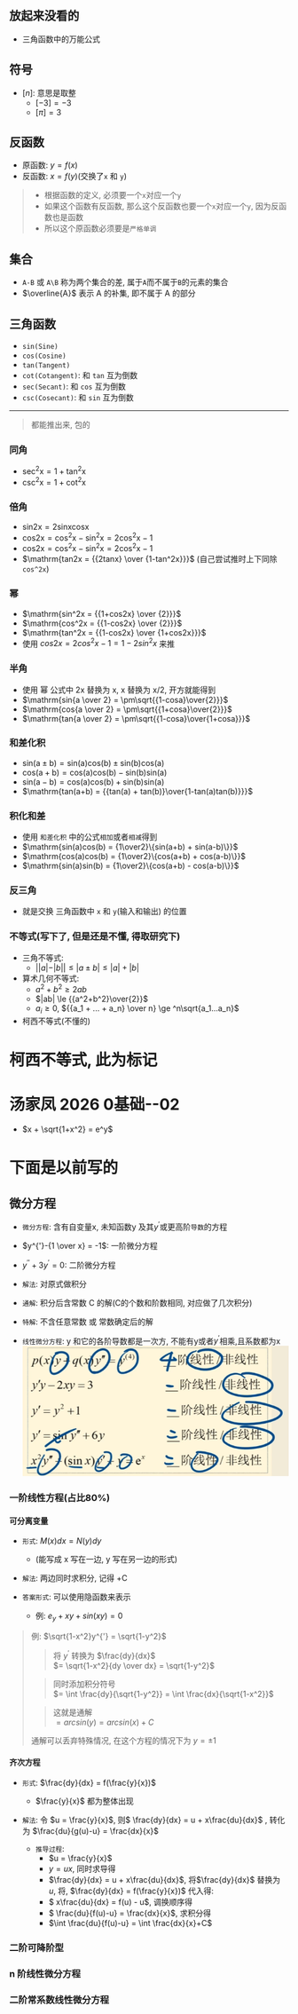 ## 放起来没看的
* 三角函数中的万能公式
## 符号
* $[n]$: 意思是取整
    * $[-3] = -3$
    * $[\pi] = 3$
## 反函数
* 原函数: $y = f(x)$ 
* 反函数: $x = f(y)$(交换了`x` 和 `y`)
> 
> * 根据函数的定义, 必须要一个`x`对应一个`y`
> * 如果这个函数有反函数, 那么这个反函数也要一个`x`对应一个`y`, 因为反函数也是函数
> * 所以这个原函数必须要是`严格单调`

## 集合
* `A-B` 或 `A\B` 称为两个集合的差, 属于`A`而不属于`B`的元素的集合
* $\overline{A}$ 表示 A 的补集, 即不属于 A 的部分
## 三角函数
* `sin(Sine)`
* `cos(Cosine)`
* `tan(Tangent)`
* `cot(Cotangent)`: 和 `tan` 互为倒数
* `sec(Secant)`: 和 `cos` 互为倒数
* `csc(Cosecant)`: 和 `sin` 互为倒数

---
> 都能推出来, 包的
### 同角
* $\mathrm{sec^2x = 1 + tan^2x}$
* $\mathrm{csc^2x = 1 + cot^2x}$
### 倍角
* $\mathrm{sin2x = 2sinxcosx}$
* $\mathrm{cos2x = cos^2x-sin^2x = 2cos^2x-1}$
* $\mathrm{cos2x = cos^2x-sin^2x = 2cos^2x-1}$
* $\mathrm{tan2x = {{2tanx} \over {1-tan^2x}}}$ (自己尝试推时上下同除 `cos^2x`)
### 幂
* $\mathrm{sin^2x = {{1+cos2x} \over {2}}}$
* $\mathrm{cos^2x = {{1-cos2x} \over {2}}}$
* $\mathrm{tan^2x = {{1-cos2x} \over {1+cos2x}}}$
* 使用 $cos2x = 2cos^2x-1 = 1-2sin^2x$ 来推
### 半角
* 使用 幂 公式中 2x 替换为 x, x 替换为 x/2, 开方就能得到
* $\mathrm{sin{a \over 2} = \pm\sqrt{{1-cosa}\over{2}}}$
* $\mathrm{cos{a \over 2} = \pm\sqrt{{1+cosa}\over{2}}}$
* $\mathrm{tan{a \over 2} = \pm\sqrt{{1-cosa}\over{1+cosa}}}$
### 和差化积
* $\mathrm{sin(a \pm b) = sin(a)cos(b) \pm sin(b)cos(a)}$
* $\mathrm{cos(a + b) = cos(a)cos(b) - sin(b)sin(a)}$
* $\mathrm{sin(a - b) = cos(a)cos(b) + sin(b)sin(a)}$
* $\mathrm{tan(a+b) = {{tan(a) + tan(b)}\over{1-tan(a)tan(b)}}}$
### 积化和差
* 使用 `和差化积` 中的公式`相加`或者`相减`得到
* $\mathrm{sin(a)cos(b) = {1\over2}\{sin(a+b) + sin(a-b)\}}$ 
* $\mathrm{cos(a)cos(b) = {1\over2}\{cos(a+b) + cos(a-b)\}}$ 
* $\mathrm{sin(a)sin(b) = {1\over2}\{cos(a+b) - cos(a-b)\}}$ 
### 反三角
* 就是交换 三角函数中 `x` 和 `y`(输入和输出) 的位置
### 不等式(写下了, 但是还是不懂, 得取研究下)
* 三角不等式:
    * $||a|-|b|| \le |a \pm b| \le |a| + |b|$
* 算术几何不等式: 
    * $a^2 + b^2 \ge 2ab$
    * $|ab| \le {{a^2+b^2}\over{2}}$
    * $a_i \ge 0$, ${{a_1 + ... + a_n} \over n} \ge ^n\sqrt{a_1...a_n}$
* 柯西不等式(不懂的)
# 柯西不等式, 此为标记

# 汤家凤 2026 0基础--02 
* $x + \sqrt{1+x^2} = e^y$

# 下面是以前写的
## 微分方程
* `微分方程`: 含有自变量x, 未知函数y 及其$y^{'}$或更高阶`导数`的方程

* $y^{'}-{1 \over x} = -1$: 一阶微分方程
* $y^{''}+3y^{'} = 0$: 二阶微分方程

* `解法`: 对原式做积分

* `通解`: 积分后含常数 C 的解(C的个数和阶数相同, 对应做了几次积分)

* `特解`: 不含任意常数 或 常数确定后的解

* `线性微分方程`: y 和它的各阶导数都是一次方, 不能有y或者$y^{'}$相乘,且系数都为x
![线性微分方程](./pictures/线性微分方程.png)

### 一阶线性方程(占比80%)
#### 可分离变量
* `形式`: $M(x)dx = N(y)dy$
    * (能写成 x 写在一边, y 写在另一边的形式)

* `解法`: 两边同时求积分, 记得 +C

* `答案形式`: 可以使用隐函数来表示
    * 例: $e_y+xy+sin(xy)=0$
>例: $\sqrt{1-x^2}y^{'} = \sqrt{1-y^2}$
>   
> > 将 $y^{'}$ 转换为 $\frac{dy}{dx}$     
> $= \sqrt{1-x^2}{dy \over dx} = \sqrt{1-y^2}$  
>  
> > 同时添加积分符号   
> $= \int \frac{dy}{\sqrt{1-y^2}} = \int \frac{dx}{\sqrt{1-x^2}}$  
>  
> > 这就是通解   
> $= arcsin(y) = arcsin(x)+C$   
> 
> 通解可以丢弃特殊情况, 在这个方程的情况下为 $y = \pm1$
#### 齐次方程
* `形式`: $\frac{dy}{dx} = f(\frac{y}{x})$ 
    * $\frac{y}{x}$ 都为整体出现

* `解法`: 令 $u = \frac{y}{x}$, 
则$ \frac{dy}{dx} = u + x\frac{du}{dx}$
, 转化为 $\frac{du}{g(u)-u} = \frac{dx}{x}$
    * `推导过程`:   
        * $u = \frac{y}{x}$
        * $y = ux$, 同时求导得  
        * $\frac{dy}{dx} = u + x\frac{du}{dx}$, 将$\frac{dy}{dx}$ 替换为 $u$, 将, $\frac{dy}{dx} = f(\frac{y}{x})$ 代入得: 
        * $ x\frac{du}{dx} = f(u) - u$, 调换顺序得
        * $ \frac{du}{f(u)-u} = \frac{dx}{x}$, 求积分得
        * $\int \frac{du}{f(u)-u} = \int \frac{dx}{x}+C$


### 二阶可降阶型


### n 阶线性微分方程


### 二阶常系数线性微分方程
